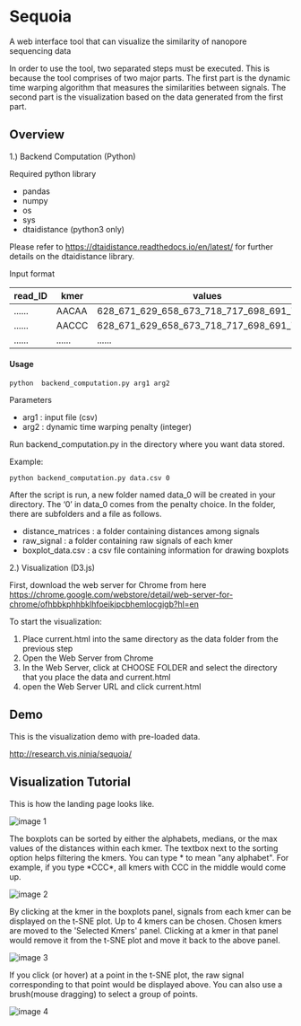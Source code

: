 # Sequoia

A web interface tool that can visualize the similarity of nanopore sequencing data

In order to use the tool, two separated steps must be executed.  This is because the tool comprises of two major parts. The first part is the dynamic time warping algorithm that measures the similarities between signals. The second part is the visualization based on the data generated from the first part.	

## Overview

1.) Backend Computation (Python)

Required python library
* pandas
* numpy
* os 
* sys
* dtaidistance (python3 only)

Please refer to https://dtaidistance.readthedocs.io/en/latest/ for further details on the dtaidistance library.

Input format 

read_ID | kmer | values
------------ | ------------- | ------------
...... | AACAA | 628_671_629_658_673_718_717_698_691_700....
...... | AACCC | 628_671_629_658_673_718_717_698_691_700....
...... | ...... | ......
 
#### Usage

``` python  backend_computation.py arg1 arg2 ```

Parameters 
* arg1 : input file (csv)
* arg2 : dynamic time warping penalty (integer)

Run backend_computation.py in the directory where you want data stored. 

Example:

``` python backend_computation.py data.csv 0 ```

After the script is run, a new folder named data_0 will be created in your directory. The ‘0’ in data_0 comes from the penalty choice.
In the folder, there are subfolders and a file as follows.
* distance_matrices : a folder containing distances among signals
* raw_signal : a folder containing raw signals of each kmer
* boxplot_data.csv : a csv file containing information for drawing boxplots 

2.) Visualization (D3.js)

First, download the web server for Chrome from here
https://chrome.google.com/webstore/detail/web-server-for-chrome/ofhbbkphhbklhfoeikjpcbhemlocgigb?hl=en

To start the visualization:
1. Place current.html into the same directory as the data folder from the previous step
2. Open the Web Server from Chrome
3. In the Web Server, click at CHOOSE FOLDER and select the directory that you place the data and current.html
4. open the Web Server URL and click current.html

## Demo
This is the visualization demo with pre-loaded data. 

http://research.vis.ninja/sequoia/

## Visualization Tutorial

This is how the landing page looks like.

![image 1](/images/first_screen.png)

The boxplots can be sorted by either the alphabets, medians, or the max values of the distances within each kmer. The textbox next to the sorting option helps filtering the kmers. You can type \* to mean "any alphabet". For example, if you type \*CCC\*, all kmers with CCC in the middle would come up. 

![image 2](/images/textbox.png)

By clicking at the kmer in the boxplots panel, signals from each kmer can be displayed on the t-SNE plot. Up to 4 kmers can be chosen. Chosen kmers are moved to the 'Selected  Kmers' panel. Clicking at a kmer in that panel would remove it from the t-SNE plot and move it back to the above panel.

![image 3](/images/second_screen.png)


If you click (or hover) at a point in the t-SNE plot, the raw signal corresponding to that point would be displayed above. You can also use a brush(mouse dragging) to select a group of points.

![image 4](/images/brush.png)




